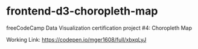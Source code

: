 # frontend-d3-choropleth-map
freeCodeCamp Data Visualization certification project #4: Choropleth Map

Working Link: https://codepen.io/mger1608/full/xbxqLyJ
